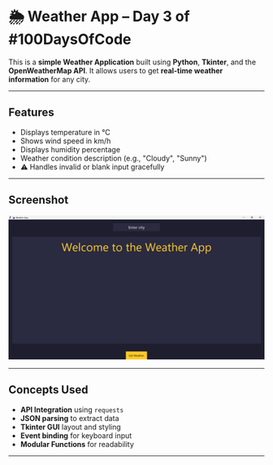 # 🌦️ Weather App – Day 3 of #100DaysOfCode

This is a **simple Weather Application** built using **Python**, **Tkinter**, and the **OpenWeatherMap API**. It allows users to get **real-time weather information** for any city.

---

## Features

-  Displays temperature in °C  
-  Shows wind speed in km/h  
-  Displays humidity percentage  
-  Weather condition description (e.g., "Cloudy", "Sunny")  
- ⚠️ Handles invalid or blank input gracefully  

---

## Screenshot

![Weather App Screenshot](screenshot.png)

---

## Concepts Used

- **API Integration** using `requests`  
- **JSON parsing** to extract data  
- **Tkinter GUI** layout and styling  
- **Event binding** for keyboard input  
- **Modular Functions** for readability

---


